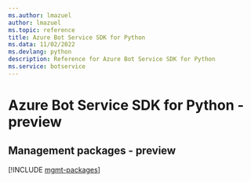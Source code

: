 ```yaml
---
ms.author: lmazuel
author: lmazuel
ms.topic: reference
title: Azure Bot Service SDK for Python
ms.data: 11/02/2022
ms.devlang: python
description: Reference for Azure Bot Service SDK for Python
ms.service: botservice
---
```

# Azure Bot Service SDK for Python - preview

## Management packages - preview
[!INCLUDE [mgmt-packages](bot-service-mgmt-index.md)]